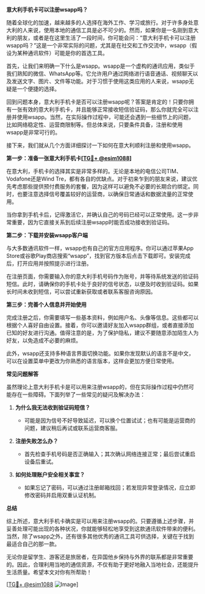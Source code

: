 **意大利手机卡可以注册wsapp吗？**

随着全球化的加速，越来越多的人选择在海外工作、学习或旅行。对于许多身处意大利的人来说，使用本地的通信工具是必不可少的。然而，如果你是一名刚到意大利的朋友，或者是在这里生活了一段时间，你可能会问：“意大利手机卡可以注册wsapp吗？”这是一个非常实际的问题，尤其是在社交和工作交流中，wsapp（假设为某种通讯软件）可能是你的首选工具。

首先，让我们来明确一下什么是wsapp。wsapp是一个虚构的通讯应用，类似于我们熟知的微信、WhatsApp等。它允许用户通过网络进行语音通话、视频聊天以及发送文字、图片、文件等功能。对于习惯于使用这类应用的人来说，wsapp无疑是一个便捷的选择。

回到问题本身，意大利手机卡是否可以注册wsapp呢？答案是肯定的！只要你拥有一张有效的意大利手机卡，并且能够正常接收短信验证码，那么你就完全可以注册并使用wsapp。当然，在实际操作过程中，可能还会遇到一些细节上的问题，比如网络稳定性、运营商限制等。但总体来说，只要条件具备，注册和使用wsapp是非常可行的。

接下来，我们就从几个方面详细探讨一下如何在意大利顺利注册和使用wsapp。

**第一步：准备一张意大利手机卡[[TG💪+ @esim1088](https://t.me/s/esim1088)]**

在意大利，手机卡的选择其实是非常多样的。无论是本地的电信公司TIM、Vodafone还是Wind Tre，都有各自的优缺点。对于初来乍到的朋友来说，建议优先考虑那些提供预付费服务的套餐，因为这样可以避免不必要的长期合约绑定。同时，也要注意选择信号覆盖较好的运营商，以确保日常通话和数据流量的正常使用。

当你拿到手机卡后，记得激活它，并确认自己的号码已经可以正常使用。这一步非常重要，因为它直接关系到后续注册wsapp时能否成功接收到验证码。

**第二步：下载并安装wsapp客户端**

与大多数通讯软件一样，wsapp也有自己的官方应用程序。你可以通过苹果App Store或谷歌Play商店搜索“wsapp”，找到官方版本后点击下载即可。安装完成后，打开应用并按照提示进行注册。

在注册页面，你需要输入你的意大利手机号码作为账号，并等待系统发送的验证码短信。此时，请确保你的手机卡处于良好的信号状态，以便及时收到验证码。如果长时间未收到短信，可以尝试重新获取或者联系客服咨询原因。

**第三步：完善个人信息并开始使用**

完成注册之后，你需要填写一些基本资料，例如用户名、头像等信息。这些都可以根据个人喜好自由设置。接着，你可以邀请好友加入wsapp群组，或者直接添加已知的好友进行沟通。值得注意的是，为了保护隐私，建议不要随意添加陌生人为好友，以免造成不必要的麻烦。

此外，wsapp还支持多种语言界面切换功能。如果你发现默认的语言不是中文，可以在设置菜单中更改为你熟悉的语言版本，这样会更加方便日常使用。

**常见问题解答**

虽然理论上意大利手机卡是可以用来注册wsapp的，但在实际操作过程中仍然可能存在一些障碍。下面列举了一些常见的疑问及解决办法：

1. **为什么我无法收到验证码短信？**
   - 可能是因为信号不好导致延迟，可以换个位置试试；也有可能是运营商的问题，建议稍后再试或联系运营商客服。

2. **注册失败怎么办？**
   - 首先检查手机号码是否正确输入；其次确认网络连接正常；最后尝试重启设备后重试。

3. **如何处理账户安全相关事宜？**
   - 如果忘记了密码，可以通过注册邮箱找回；若发现异常登录情况，应立即修改密码并启用双重认证机制。

**总结**

综上所述，意大利手机卡确实是可以用来注册wsapp的。只要遵循上述步骤，并妥善处理可能出现的各种状况，你就能够轻松地享受到这款通讯软件带来的便利。当然，除了wsapp之外，还有很多其他优秀的通讯工具可供选择，关键在于找到最适合自己的那一款。

无论你是留学生、游客还是旅居者，在异国他乡保持与外界的联系都是非常重要的。因此，合理利用当地的通信资源，不仅有助于更好地融入当地社会，还能提升生活质量。希望本文对你有所帮助！

[[TG💪+ @esim1088](https://t.me/s/esim1088) ![Image](https://i.postimg.cc/4NQfJmqS/Snipaste-2025-05-13-00-14-12.png)]